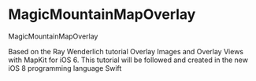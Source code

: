 MagicMountainMapOverlay
=======================

MagicMountainMapOverlay

Based on the Ray Wenderlich tutorial Overlay Images and Overlay Views with MapKit for iOS 6. 
This tutorial will be followed and created in the new iOS 8 programming language Swift
